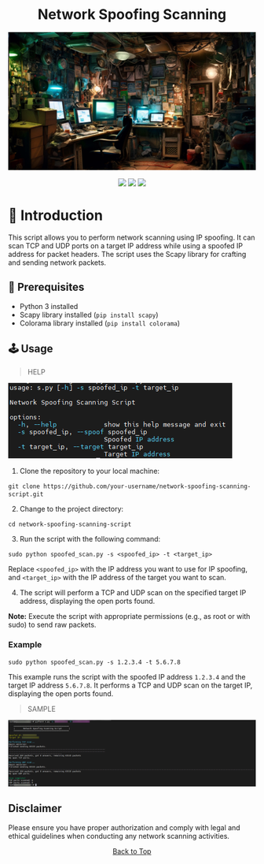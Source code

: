 <a id="top"></a>

#

<h1 align="center">
Network Spoofing Scanning
</h1>

<p align="center"> 
  <kbd>
<img src="https://raw.githubusercontent.com/r0xd4n3t/spoofscan/main/img/sspoof.png"></img>
  </kbd>
</p>

<p align="center">
<img src="https://img.shields.io/github/last-commit/r0xd4n3t/spoofscan?style=flat">
<img src="https://img.shields.io/github/stars/r0xd4n3t/spoofscan?color=brightgreen">
<img src="https://img.shields.io/github/forks/r0xd4n3t/spoofscan?color=brightgreen">
</p>

# 📜 Introduction
This script allows you to perform network scanning using IP spoofing. It can scan TCP and UDP ports on a target IP address while using a spoofed IP address for packet headers.
The script uses the Scapy library for crafting and sending network packets.

## 📝 Prerequisites

- Python 3 installed
- Scapy library installed (`pip install scapy`)
- Colorama library installed (`pip install colorama`)

## 🕹️ Usage
> HELP

![](https://raw.githubusercontent.com/r0xd4n3t/spoofscan/main/img/help.png)

1. Clone the repository to your local machine:
```
git clone https://github.com/your-username/network-spoofing-scanning-script.git
```

2. Change to the project directory:
```
cd network-spoofing-scanning-script
```

3. Run the script with the following command:
```
sudo python spoofed_scan.py -s <spoofed_ip> -t <target_ip>
```
Replace `<spoofed_ip>` with the IP address you want to use for IP spoofing, and `<target_ip>` with the IP address of the target you want to scan.

4. The script will perform a TCP and UDP scan on the specified target IP address, displaying the open ports found.

**Note:** Execute the script with appropriate permissions (e.g., as root or with sudo) to send raw packets.

### Example
```
sudo python spoofed_scan.py -s 1.2.3.4 -t 5.6.7.8
```

This example runs the script with the spoofed IP address `1.2.3.4` and the target IP address `5.6.7.8`. It performs a TCP and UDP scan on the target IP, displaying the open ports found.

> SAMPLE

![](https://raw.githubusercontent.com/r0xd4n3t/spoofscan/main/img/sample.png)
## Disclaimer

Please ensure you have proper authorization and comply with legal and ethical guidelines when conducting any network scanning activities.

<p align="center"><a href=#top>Back to Top</a></p>
